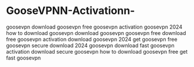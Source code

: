 # GooseVPNN-Activationn-
 goosevpn download goosevpn free goosevpn activation goosevpn 2024 how to download goosevpn download goosevpn goosevpn free download free goosevpn activation download goosevpn 2024 get goosevpn free goosevpn secure download 2024 goosevpn download fast goosevpn activation download secure goosevpn how to download goosevpn free get fast goosevpn
